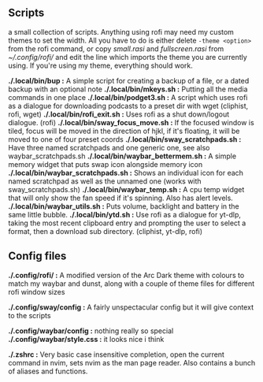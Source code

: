 
## Scripts
a small collection of scripts. Anything using rofi may need my custom themes to set the width. All you have to do is either delete `-theme <option>` from the rofi command, or copy *small.rasi* and *fullscreen.rasi* from *~/.config/rofi/* and edit the line which imports the theme you are currently using. If you're using my theme, everything should work.

**./.local/bin/bup :** A simple script for creating a backup of a file, or a dated backup with an optional note
**./.local/bin/mkeys.sh :** Putting all the media commands in one place
**./.local/bin/podget3.sh :** A script which uses rofi as a dialogue for downloading podcasts to a preset dir with wget (cliphist, rofi, wget)
**./.local/bin/rofi_exit.sh :** Uses rofi as a shut down/logout dialogue. (rofi)
**./.local/bin/sway_focus_move.sh :** If the focused window is tiled, focus will be moved in the direction of hjkl, if it's floating, it will be moved to one of four preset coords
**./.local/bin/sway_scratchpads.sh :** Have three named scratchpads and one generic one, see also waybar_scratchpads.sh
**./.local/bin/waybar_bettermem.sh :** A simple memory widget that puts swap icon alongside memory icon
**./.local/bin/waybar_scratchpads.sh :** Shows an individual icon for each named scratchpad as well as the unnamed one (works with sway_scratchpads.sh)
**./.local/bin/waybar_temp.sh :** A cpu temp widget that will only show the fan speed if it's spinning. Also has alert levels.
**./.local/bin/waybar_utils.sh :** Puts volume, backlight and battery in the same little bubble.
**./.local/bin/ytd.sh :** Use rofi as a dialogue for yt-dlp, taking the most recent clipboard entry and prompting the user to select a format, then a download sub directory. (cliphist, yt-dlp, rofi)

## Config files
**./.config/rofi/ :** A modified version of the Arc Dark theme with colours to match my waybar and dunst, along with a couple of theme files for different rofi window sizes

**./.config/sway/config :** A fairly unspectacular config but it will give context to the scripts

**./.config/waybar/config :** nothing really so special
**./.config/waybar/style.css :** it looks nice i think

**./.zshrc :** Very basic case insensitive completion, open the current command in nvim, sets nvim as the man page reader. Also contains a bunch of aliases and functions.
